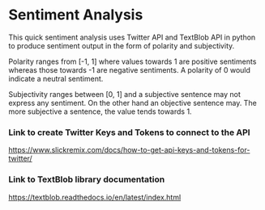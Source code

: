 # Sentiment Analysis

This quick sentiment analysis uses Twitter API and TextBlob API in python to produce sentiment output in the form of polarity and subjectivity.

Polarity ranges from [-1, 1] where values towards 1 are positive sentiments whereas those towards -1 are negative sentiments. A polarity of 0 would indicate a neutral sentiment.

Subjectivity ranges between [0, 1] and a subjective sentence may not express any sentiment. On the other hand an objective sentence may. The more subjective a sentence, the value tends towards 1.

### Link to create Twitter Keys and Tokens to connect to the API
https://www.slickremix.com/docs/how-to-get-api-keys-and-tokens-for-twitter/

### Link to TextBlob library documentation
https://textblob.readthedocs.io/en/latest/index.html
